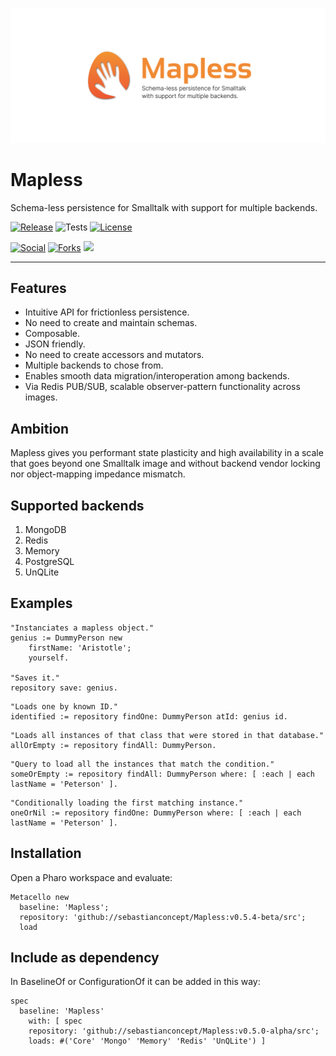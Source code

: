 ![Mapless](./header.png)

# Mapless

Schema-less persistence for Smalltalk with support for multiple backends.

[![Release](https://img.shields.io/github/v/tag/sebastianconcept/Mapless?label=release)](https://github.com/sebastianconcept/Mapless/releases)
![Tests](https://img.shields.io/badge/tests-178-green)
[![License](https://img.shields.io/badge/license-MIT-green)](./LICENSE.txt)

[![Social](https://img.shields.io/github/stars/sebastianconcept/Mapless?style=social)]()
[![Forks](https://img.shields.io/github/forks/sebastianconcept/Mapless?style=sociall)]()
[![](https://img.shields.io/reddit/subreddit-subscribers/mapless_data?style=social)](https://www.reddit.com/r/mapless_data/)

---

## Features

- Intuitive API for frictionless persistence.
- No need to create and maintain schemas.
- Composable.
- JSON friendly.
- No need to create accessors and mutators.
- Multiple backends to chose from.
- Enables smooth data migration/interoperation among backends.
- Via Redis PUB/SUB, scalable observer-pattern functionality across images.

## Ambition

Mapless gives you performant state plasticity and high availability in a scale that goes beyond one Smalltalk image and without backend vendor locking nor object-mapping impedance mismatch.

## Supported backends

1. MongoDB
2. Redis
3. Memory
4. PostgreSQL
5. UnQLite

## Examples

```Smalltalk
"Instanciates a mapless object."
genius := DummyPerson new
	firstName: 'Aristotle';
	yourself.

"Saves it."
repository save: genius.
```

```Smalltalk
"Loads one by known ID."
identified := repository findOne: DummyPerson atId: genius id.
```

```Smalltalk
"Loads all instances of that class that were stored in that database."
allOrEmpty := repository findAll: DummyPerson.
```

```Smalltalk
"Query to load all the instances that match the condition."
someOrEmpty := repository findAll: DummyPerson where: [ :each | each lastName = 'Peterson' ].
```

```Smalltalk
"Conditionally loading the first matching instance."
oneOrNil := repository findOne: DummyPerson where: [ :each | each lastName = 'Peterson' ].
```

## Installation

Open a Pharo workspace and evaluate:

```smalltalk
Metacello new
  baseline: 'Mapless';
  repository: 'github://sebastianconcept/Mapless:v0.5.4-beta/src';
  load
```

## Include as dependency

In BaselineOf or ConfigurationOf it can be added in this way:

```smalltalk
spec
  baseline: 'Mapless'
    with: [ spec
    repository: 'github://sebastianconcept/Mapless:v0.5.0-alpha/src';
    loads: #('Core' 'Mongo' 'Memory' 'Redis' 'UnQLite') ]
```
